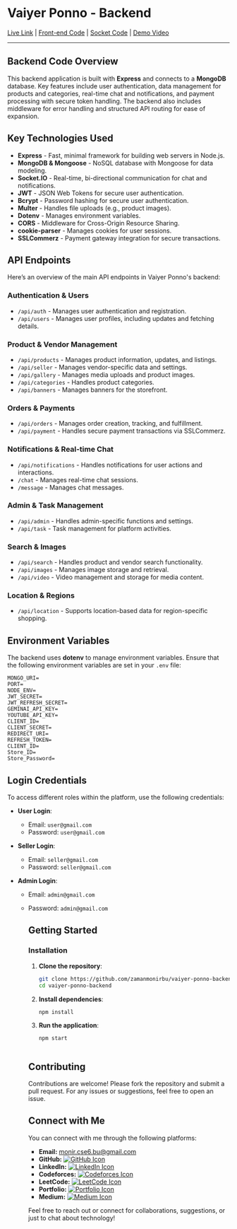 # Vaiyer Ponno - Backend

[Live Link](https://vaiyer-ponno-client.vercel.app/) |  [Front-end Code](https://github.com/zamanmonirbu/vaiyer-ponno-client.git) | [Socket Code](https://github.com/zamanmonirbu/vaiyer-ponno-socket) | [Demo Video](https://youtu.be/xU94ACV-VyQ)

---

## Backend Code Overview

This backend application is built with **Express** and connects to a **MongoDB** database. Key features include user authentication, data management for products and categories, real-time chat and notifications, and payment processing with secure token handling. The backend also includes middleware for error handling and structured API routing for ease of expansion.

## Key Technologies Used

- **Express** - Fast, minimal framework for building web servers in Node.js.
- **MongoDB & Mongoose** - NoSQL database with Mongoose for data modeling.
- **Socket.IO** - Real-time, bi-directional communication for chat and notifications.
- **JWT** - JSON Web Tokens for secure user authentication.
- **Bcrypt** - Password hashing for secure user authentication.
- **Multer** - Handles file uploads (e.g., product images).
- **Dotenv** - Manages environment variables.
- **CORS** - Middleware for Cross-Origin Resource Sharing.
- **cookie-parser** - Manages cookies for user sessions.
- **SSLCommerz** - Payment gateway integration for secure transactions.

## API Endpoints

Here’s an overview of the main API endpoints in Vaiyer Ponno's backend:

### Authentication & Users
- `/api/auth` - Manages user authentication and registration.
- `/api/users` - Manages user profiles, including updates and fetching details.

### Product & Vendor Management
- `/api/products` - Manages product information, updates, and listings.
- `/api/seller` - Manages vendor-specific data and settings.
- `/api/gallery` - Manages media uploads and product images.
- `/api/categories` - Handles product categories.
- `/api/banners` - Manages banners for the storefront.
  
### Orders & Payments
- `/api/orders` - Manages order creation, tracking, and fulfillment.
- `/api/payment` - Handles secure payment transactions via SSLCommerz.

### Notifications & Real-time Chat
- `/api/notifications` - Handles notifications for user actions and interactions.
- `/chat` - Manages real-time chat sessions.
- `/message` - Manages chat messages.

### Admin & Task Management
- `/api/admin` - Handles admin-specific functions and settings.
- `/api/task` - Task management for platform activities.

### Search & Images
- `/api/search` - Handles product and vendor search functionality.
- `/api/images` - Manages image storage and retrieval.
- `/api/video` - Video management and storage for media content.

### Location & Regions
- `/api/location` - Supports location-based data for region-specific shopping.

## Environment Variables

The backend uses **dotenv** to manage environment variables. Ensure that the following environment variables are set in your `.env` file:

```env
MONGO_URI=
PORT=
NODE_ENV=
JWT_SECRET=
JWT_REFRESH_SECRET=
GEMINAI_API_KEY=
YOUTUBE_API_KEY=
CLIENT_ID=
CLIENT_SECRET=
REDIRECT_URI=
REFRESH_TOKEN=
CLIENT_ID=
Store_ID=
Store_Password=
```

   
## Login Credentials

To access different roles within the platform, use the following credentials:

- **User Login**: 
  - Email: `user@gmail.com` 
  - Password: `user@gmail.com`

- **Seller Login**: 
  - Email: `seller@gmail.com`
  - Password: `seller@gmail.com`

- **Admin Login**: 
  - Email: `admin@gmail.com` 
  - Password: `admin@gmail.com`


    ## Getting Started

    ### Installation

    1. **Clone the repository**:
        ```bash
        git clone https://github.com/zamanmonirbu/vaiyer-ponno-backend.git
        cd vaiyer-ponno-backend
        ```

    2. **Install dependencies**:
        ```bash
        npm install
        ````

    4. **Run the application**:
        ```bash
        npm start



    ## Contributing

    Contributions are welcome! Please fork the repository and submit a pull request. For any issues or suggestions, feel free to open an issue.

    ## Connect with Me

    You can connect with me through the following platforms:

    - **Email:** [monir.cse6.bu@gmail.com](mailto:monir.cse6.bu@gmail.com)
    - **GitHub:** [![GitHub Icon](https://img.shields.io/badge/GitHub-100000?style=for-the-badge&logo=github&logoColor=white)](https://github.com/zamanmonirbu)
    - **LinkedIn:** [![LinkedIn Icon](https://img.shields.io/badge/LinkedIn-0077B5?style=for-the-badge&logo=linkedin&logoColor=white)](https://www.linkedin.com/in/mdmoniruzzamanbu/)
    - **Codeforces:** [![Codeforces Icon](https://img.shields.io/badge/Codeforces-00FF00?style=for-the-badge&logo=codeforces&logoColor=white)](https://codeforces.com/profile/ZaMo)
    - **LeetCode:** [![LeetCode Icon](https://img.shields.io/badge/LeetCode-FFA116?style=for-the-badge&logo=leetcode&logoColor=white)](https://leetcode.com/u/moniruzzamancse6/)
    - **Portfolio:** [![Portfolio Icon](https://img.shields.io/badge/Portfolio-000000?style=for-the-badge&logo=codeforces&logoColor=white)](https://moniruzzamanbu.netlify.app/)
    - **Medium:** [![Medium Icon](https://img.shields.io/badge/Medium-12100E?style=for-the-badge&logo=medium&logoColor=white)](https://medium.com/@zamanmonirbu)

    Feel free to reach out or connect for collaborations, suggestions, or just to chat about technology!


